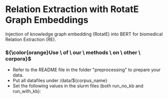 # Relation Extraction with RotatE Graph Embeddings

Injection of knowledge graph embedding (RotatE) into BERT for biomedical Relation Extraction (RE).

### ${\color{orange}Use \ of \ our \ methods \ on \ other \ corpora}$

- Refer to the README file in the folder "preprocessing" to prepare your data.
- Put all datafiles under /data/${corpus_name}
- Set the following values in the slurm files (both run_no_kb and run_with_kb):
